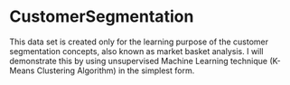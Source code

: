 # CustomerSegmentation
This data set is created only for the learning purpose of the customer segmentation concepts, also known as market basket analysis. I will demonstrate this by using unsupervised Machine Learning technique (K-Means Clustering Algorithm) in the simplest form.
